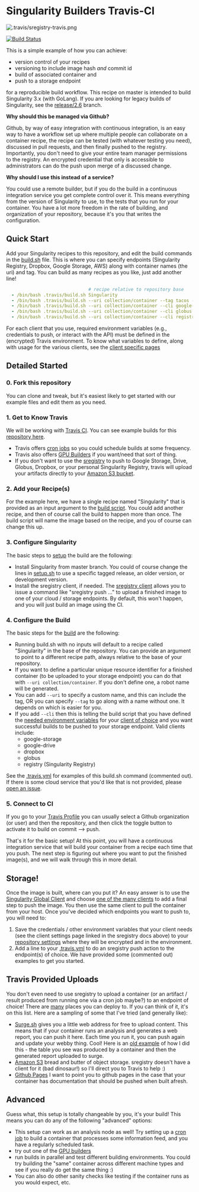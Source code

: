 # Singularity Builders Travis-CI

![.travis/sregistry-travis.png](.travis/sregistry-travis.png)

[![Build Status](https://travis-ci.org/singularityhub/travis-ci.svg?branch=master)](https://travis-ci.org/singularityhub/travis-ci)

This is a simple example of how you can achieve:

 - version control of your recipes
 - versioning to include image hash *and* commit id
 - build of associated container and
 - push to a storage endpoint

for a reproducible build workflow. This recipe on master is intended to build
Singularity 3.x (with GoLang). If you are looking for legacy builds of Singularity,
see the [release/2.6](https://github.com/singularityhub/travis-ci/tree/release/2.6) branch.

**Why should this be managed via Github?**

Github, by way of easy integration with continuous integration, is an easy way
to have a workflow set up where multiple people can collaborate on a container recipe,
the recipe can be tested (with whatever testing you need), discussed in pull requests,
and then finally pushed to the registry. Importantly, you don't need to give your
entire team manager permissions to the registry. An encrypted credential that only
is accessible to administrators can do the push upon merge of a discussed change.

**Why should I use this instead of a service?**

You could use a remote builder, but if you do the build in a continuous integration
service you get complete control over it. This means everything from the version of
Singularity to use, to the tests that you run for your container. You have a lot more
freedom in the rate of building, and organization of your repository, because it's you
that writes the configuration.

## Quick Start

Add your Singularity recipes to this repository, and edit the build commands in
the [build.sh](.travis/build.sh) file. This is where you can specify endpoints 
(Singularity Registry, Dropbox, Google Storage, AWS) along with container names
(the uri) and tag. You can build as many recipes as you like, just add another line!

```yaml
                               # recipe relative to repository base
  - /bin/bash .travis/build.sh Singularity
  - /bin/bash .travis/build.sh --uri collection/container --tag tacos --cli google-storage Singularity
  - /bin/bash .travis/build.sh --uri collection/container --cli google-drive Singularity
  - /bin/bash .travis/build.sh --uri collection/container --cli globus Singularity
  - /bin/bash .travis/build.sh --uri collection/container --cli registry Singularity
```

For each client that you use, required environment variables (e.g., credentials to push,
or interact with the API) must be defined in the (encrypted) Travis environment. To
know what variables to define, along with usage for the various clients, see
the [client specific pages](https://singularityhub.github.io/sregistry-cli/clients)

## Detailed Started

### 0. Fork this repository

You can clone and tweak, but it's easiest likely to get started with our example
files and edit them as you need.

### 1. Get to Know Travis

We will be working with [Travis CI](https://www.travis-ci.org). You can see 
example builds for this [repository here](https://travis-ci.org/singularityhub/travis-ci/builds).

 - Travis offers [cron jobs](https://docs.travis-ci.com/user/cron-jobs/) so you could schedule builds at some frequency.
 - Travis also offers [GPU Builders](https://circleci.com/docs/2.0/gpu/) if you want/need that sort of thing.
 - If you don't want to use the [sregistry](https://singularityhub.github.io/sregistry-cli) to push to Google Storage, Drive, Globus, Dropbox, or your personal Singularity Registry, travis will upload your artifacts directly to your [Amazon S3 bucket](https://docs.travis-ci.com/user/uploading-artifacts/).
 
### 2. Add your Recipe(s)

For the example here, we have a single recipe named "Singularity" that is provided 
as an input argument to the [build script](.travis/build.sh). You could add another 
recipe, and then of course call the build to happen more than once. 
The build script will name the image based on the recipe, and you of course
can change this up.

### 3. Configure Singularity

The basic steps to [setup](.travis/setup.sh) the build are the following:

 - Install Singularity from master branch. You could of course change the lines in [setup.sh](.travis/setup.sh) to use a specific tagged release, an older version, or development version.
 - Install the sregistry client, if needed. The [sregistry client](https://singularityhub.github.io/sregistry-cli) allows you to issue a command like "sregistry push ..." to upload a finished image to one of your cloud / storage endpoints. By default, this won't happen, and you will just build an image using the CI.

### 4. Configure the Build

The basic steps for the [build](.travis/build.sh) are the following:

 - Running build.sh with no inputs will default to a recipe called "Singularity" in the base of the repository. You can provide an argument to point to a different recipe path, always relative to the base of your repository.
 - If you want to define a particular unique resource identifier for a finished container (to be uploaded to your storage endpoint) you can do that with `--uri collection/container`. If you don't define one, a robot name will be generated.
 - You can add `--uri` to specify a custom name, and this can include the tag, OR you can specify `--tag` to go along with a name without one. It depends on which is easier for you.
 - If you add `--cli` then this is telling the build script that you have defined the [needed environment variables](https://docs.travis-ci.com/user/environment-variables/#Defining-Variables-in-Repository-Settings) for your [client of choice](https://singularityhub.github.io/sregistry-cli/clients) and you want successful builds to be pushed to your storage endpoint. Valid clients include:
    - google-storage
    - google-drive
    - dropbox
    - globus
    - registry (Singularity Registry)

See the [.travis.yml](.travis.yml) for examples of this build.sh command (commented out). If there is some cloud service that you'd like that is not provided, please [open an issue](https://www.github.com/singularityhub/sregistry-cli/issues).

### 5. Connect to CI

If you go to your [Travis Profile](https://travis-ci.org/profile) you can usually select a Github organization (or user) and then the repository, and then click the toggle button to activate it to build on commit --> push.

That's it for the basic setup! At this point, you will have a continuous integration service that will build your container from a recipe each time that you push. The next step is figuring out where you want to put the finished image(s), and we will walk through this in more detail.


## Storage!

Once the image is built, where can you put it? An easy answer is to use the 
[Singularity Global Client](https://singularityhub.github.io/sregistry-cli) and
 choose [one of the many clients](https://singularityhub.github.io/sregistry-cli/clients) 
to add a final step to push the image. You then use the same client to pull the
container from your host. Once you've decided which endpoints you want to push to,
you will need to:

 1. Save the credentials / other environment variables that your client needs (see the client settings page linked in the sregistry docs above) to your [repository settings](https://docs.travis-ci.com/user/environment-variables/#Defining-Variables-in-Repository-Settings) where they will be encrypted and in the environment.
 2. Add a line to your [.travis.yml](.travis.yml) to do an sregistry push action to the endpoint(s) of choice. We have provided some (commented out) examples to get you started. 

## Travis Provided Uploads
You don't even need to use sregistry to upload a container (or an artifact / result produced from running one via a cron job maybe?) to an endpoint of choice! There are [many](https://docs.travis-ci.com/user/deployment) places you can deploy to. If you can think of it, it's on this list. Here are a sampling of some that I've tried (and generally like):

 - [Surge.sh](https://docs.travis-ci.com/user/deployment/surge/) gives you a little web address for free to upload content. This means that if your container runs an analysis and generates a web report, you can push it here. Each time you run it, you can push again and update your webby thing. Cool! Here is an [old example](http://containers-ftw.surge.sh/) of how I did this - the table you see was produced by a container and then the generated report uploaded to surge.
 - [Amazon S3](https://docs.travis-ci.com/user/deployment/s3/) bread and butter of object storage. sregistry doesn't have a client for it (bad dinosaur!) so I'll direct you to Travis to help :)
 - [Github Pages](https://docs.travis-ci.com/user/deployment/pages/) I want to point you to github pages in the case that your container has documentation that should be pushed when built afresh.


## Advanced

Guess what, this setup is totally changeable by you, it's your build! This means you can do any of the following "advanced" options:

 - This setup can work as an analysis node as well! Try setting up a [cron job](https://docs.travis-ci.com/user/cron-jobs/) to build a container that processes some information feed, and you have a regularly scheduled task.
 - try out one of the [GPU builders](https://circleci.com/docs/2.0/gpu/)
 - run builds in parallel and test different building environments. You could try building the "same" container across different machine types and see if you really do get the same thing :)
 - You can also do other sanity checks like testing if the container runs as you would expect, etc.
